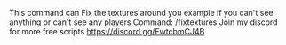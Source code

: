 This command can Fix the textures around you example if you can't see anything or can't see any players
Command: /fixtextures
Join my discord for more free scripts
https://discord.gg/FwtcbmCJ4B
